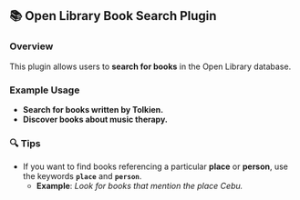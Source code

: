 ## 📚 Open Library Book Search Plugin

### Overview
This plugin allows users to **search for books** in the Open Library database.

### Example Usage
- **Search for books written by Tolkien.**
- **Discover books about music therapy.**

### 🔍 Tips
- If you want to find books referencing a particular **place** or **person**, use the keywords **`place`** and **`person`**.
  - **Example**: *Look for books that mention the place Cebu.*
